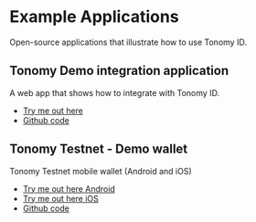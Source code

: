 # Example Applications

Open-source applications that illustrate how to use Tonomy ID.

## Tonomy Demo integration application

A web app that shows how to integrate with Tonomy ID.

- <a href="https://demo.demo.tonomy.foundation" target="_blank">Try me out here</a>
- <a href="https://github.com/Tonomy-Foundation/Tonomy-App-Websites/tree/master/src/demo" target="_blank">Github code</a>

## Tonomy Testnet - Demo wallet

Tonomy Testnet mobile wallet (Android and iOS)

- <a href="https://play.google.com/store/apps/details?id=foundation.tonomy.projects.pangeatestnet" target="_blank">Try me out here Android</a>
- <a href="https://testflight.apple.com/join/7Bdd9jdB" target="_blank">Try me out here iOS</a>
- <a href="https://github.com/Tonomy-Foundation/Tonomy-ID" target="_blank">Github code</a>

